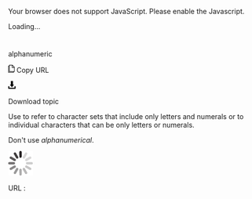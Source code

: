 Your browser does not support JavaScript. Please enable the Javascript.

Loading...

# 

alphanumeric

![Copy URL](media/alphanumeric/Copy.png)
Copy URL

![Download](media/alphanumeric/Download.png)

Download topic

Use
to refer to character sets that include only letters and numerals or to
individual characters that can be only letters or numerals.

Don't use *alphanumerical*.

![In progress](media/alphanumeric/activity-large.gif)

URL :
